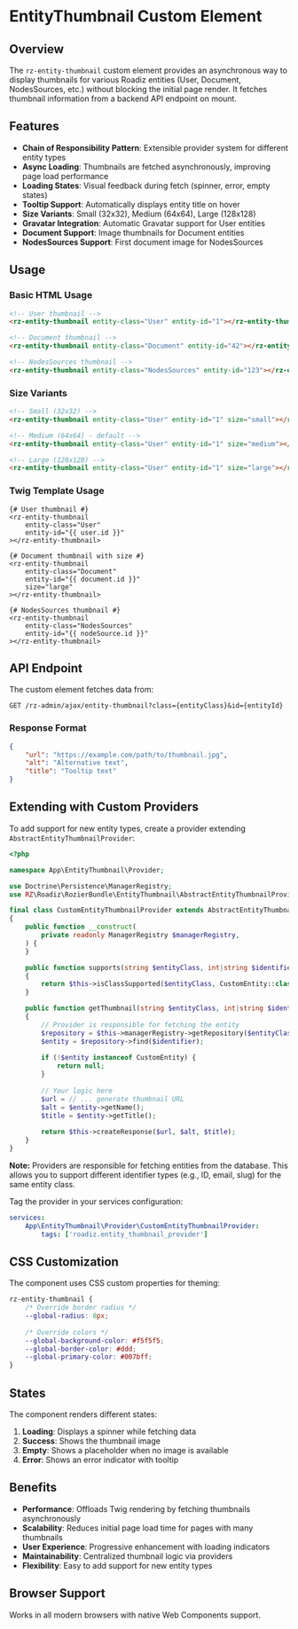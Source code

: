 # EntityThumbnail Custom Element

## Overview

The `rz-entity-thumbnail` custom element provides an asynchronous way to display thumbnails for various Roadiz entities (User, Document, NodesSources, etc.) without blocking the initial page render. It fetches thumbnail information from a backend API endpoint on mount.

## Features

- **Chain of Responsibility Pattern**: Extensible provider system for different entity types
- **Async Loading**: Thumbnails are fetched asynchronously, improving page load performance
- **Loading States**: Visual feedback during fetch (spinner, error, empty states)
- **Tooltip Support**: Automatically displays entity title on hover
- **Size Variants**: Small (32x32), Medium (64x64), Large (128x128)
- **Gravatar Integration**: Automatic Gravatar support for User entities
- **Document Support**: Image thumbnails for Document entities
- **NodesSources Support**: First document image for NodesSources

## Usage

### Basic HTML Usage

```html
<!-- User thumbnail -->
<rz-entity-thumbnail entity-class="User" entity-id="1"></rz-entity-thumbnail>

<!-- Document thumbnail -->
<rz-entity-thumbnail entity-class="Document" entity-id="42"></rz-entity-thumbnail>

<!-- NodesSources thumbnail -->
<rz-entity-thumbnail entity-class="NodesSources" entity-id="123"></rz-entity-thumbnail>
```

### Size Variants

```html
<!-- Small (32x32) -->
<rz-entity-thumbnail entity-class="User" entity-id="1" size="small"></rz-entity-thumbnail>

<!-- Medium (64x64) - default -->
<rz-entity-thumbnail entity-class="User" entity-id="1" size="medium"></rz-entity-thumbnail>

<!-- Large (128x128) -->
<rz-entity-thumbnail entity-class="User" entity-id="1" size="large"></rz-entity-thumbnail>
```

### Twig Template Usage

```twig
{# User thumbnail #}
<rz-entity-thumbnail 
    entity-class="User" 
    entity-id="{{ user.id }}"
></rz-entity-thumbnail>

{# Document thumbnail with size #}
<rz-entity-thumbnail 
    entity-class="Document" 
    entity-id="{{ document.id }}"
    size="large"
></rz-entity-thumbnail>

{# NodesSources thumbnail #}
<rz-entity-thumbnail 
    entity-class="NodesSources" 
    entity-id="{{ nodeSource.id }}"
></rz-entity-thumbnail>
```

## API Endpoint

The custom element fetches data from:
```
GET /rz-admin/ajax/entity-thumbnail?class={entityClass}&id={entityId}
```

### Response Format

```json
{
    "url": "https://example.com/path/to/thumbnail.jpg",
    "alt": "Alternative text",
    "title": "Tooltip text"
}
```

## Extending with Custom Providers

To add support for new entity types, create a provider extending `AbstractEntityThumbnailProvider`:

```php
<?php

namespace App\EntityThumbnail\Provider;

use Doctrine\Persistence\ManagerRegistry;
use RZ\Roadiz\RozierBundle\EntityThumbnail\AbstractEntityThumbnailProvider;

final class CustomEntityThumbnailProvider extends AbstractEntityThumbnailProvider
{
    public function __construct(
        private readonly ManagerRegistry $managerRegistry,
    ) {
    }

    public function supports(string $entityClass, int|string $identifier): bool
    {
        return $this->isClassSupported($entityClass, CustomEntity::class);
    }

    public function getThumbnail(string $entityClass, int|string $identifier): ?array
    {
        // Provider is responsible for fetching the entity
        $repository = $this->managerRegistry->getRepository($entityClass);
        $entity = $repository->find($identifier);
        
        if (!$entity instanceof CustomEntity) {
            return null;
        }
        
        // Your logic here
        $url = // ... generate thumbnail URL
        $alt = $entity->getName();
        $title = $entity->getTitle();
        
        return $this->createResponse($url, $alt, $title);
    }
}
```

**Note:** Providers are responsible for fetching entities from the database. This allows you to support different identifier types (e.g., ID, email, slug) for the same entity class.

Tag the provider in your services configuration:

```yaml
services:
    App\EntityThumbnail\Provider\CustomEntityThumbnailProvider:
        tags: ['roadiz.entity_thumbnail_provider']
```

## CSS Customization

The component uses CSS custom properties for theming:

```css
rz-entity-thumbnail {
    /* Override border radius */
    --global-radius: 8px;
    
    /* Override colors */
    --global-background-color: #f5f5f5;
    --global-border-color: #ddd;
    --global-primary-color: #007bff;
}
```

## States

The component renders different states:

1. **Loading**: Displays a spinner while fetching data
2. **Success**: Shows the thumbnail image
3. **Empty**: Shows a placeholder when no image is available
4. **Error**: Shows an error indicator with tooltip

## Benefits

- **Performance**: Offloads Twig rendering by fetching thumbnails asynchronously
- **Scalability**: Reduces initial page load time for pages with many thumbnails
- **User Experience**: Progressive enhancement with loading indicators
- **Maintainability**: Centralized thumbnail logic via providers
- **Flexibility**: Easy to add support for new entity types

## Browser Support

Works in all modern browsers with native Web Components support.
